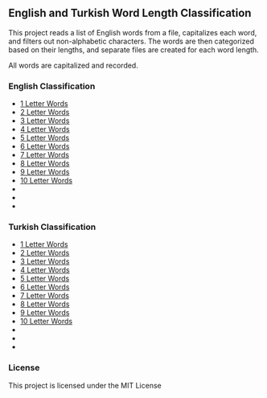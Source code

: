 ## English and Turkish Word Length Classification

This project reads a list of English words from a file, capitalizes each word, and filters out non-alphabetic characters. The words are then categorized based on their lengths, and separate files are created for each word length.

All words are capitalized and recorded.


### English Classification
* [1 Letter Words](https://github.com/mstgnz/words/blob/main/lang/en/1_letter_words.txt)
* [2 Letter Words](https://github.com/mstgnz/words/blob/main/lang/en/2_letter_words.txt)
* [3 Letter Words](https://github.com/mstgnz/words/blob/main/lang/en/3_letter_words.txt)
* [4 Letter Words](https://github.com/mstgnz/words/blob/main/lang/en/4_letter_words.txt)
* [5 Letter Words](https://github.com/mstgnz/words/blob/main/lang/en/5_letter_words.txt)
* [6 Letter Words](https://github.com/mstgnz/words/blob/main/lang/en/6_letter_words.txt)
* [7 Letter Words](https://github.com/mstgnz/words/blob/main/lang/en/7_letter_words.txt)
* [8 Letter Words](https://github.com/mstgnz/words/blob/main/lang/en/8_letter_words.txt)
* [9 Letter Words](https://github.com/mstgnz/words/blob/main/lang/en/9_letter_words.txt)
* [10 Letter Words](https://github.com/mstgnz/words/blob/main/lang/en/10_letter_words.txt)
*
*
*

### Turkish Classification
* [1 Letter Words](https://github.com/mstgnz/words/blob/main/lang/tr/1_letter_words.txt)
* [2 Letter Words](https://github.com/mstgnz/words/blob/main/lang/tr/2_letter_words.txt)
* [3 Letter Words](https://github.com/mstgnz/words/blob/main/lang/tr/3_letter_words.txt)
* [4 Letter Words](https://github.com/mstgnz/words/blob/main/lang/tr/4_letter_words.txt)
* [5 Letter Words](https://github.com/mstgnz/words/blob/main/lang/tr/5_letter_words.txt)
* [6 Letter Words](https://github.com/mstgnz/words/blob/main/lang/tr/6_letter_words.txt)
* [7 Letter Words](https://github.com/mstgnz/words/blob/main/lang/tr/7_letter_words.txt)
* [8 Letter Words](https://github.com/mstgnz/words/blob/main/lang/tr/8_letter_words.txt)
* [9 Letter Words](https://github.com/mstgnz/words/blob/main/lang/tr/9_letter_words.txt)
* [10 Letter Words](https://github.com/mstgnz/words/blob/main/lang/tr/10_letter_words.txt)
*
*
*

### License
This project is licensed under the MIT License
